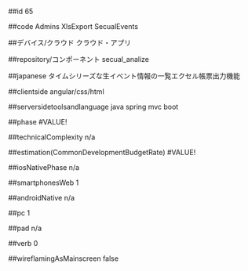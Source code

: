 ##id
65

##code
Admins XlsExport SecualEvents

##デバイス/クラウド
クラウド・アプリ

##repository/コンポーネント
secual_analize

##japanese
タイムシリーズな生イベント情報の一覧エクセル帳票出力機能

##clientside
angular/css/html

##serversidetoolsandlanguage
java spring mvc boot

##phase
#VALUE!

##technicalComplexity
n/a

##estimation(CommonDevelopmentBudgetRate)
#VALUE!

##iosNativePhase
n/a

##smartphonesWeb
1

##androidNative
n/a

##pc
1

##pad
n/a

##verb
0

##wireflamingAsMainscreen
false

